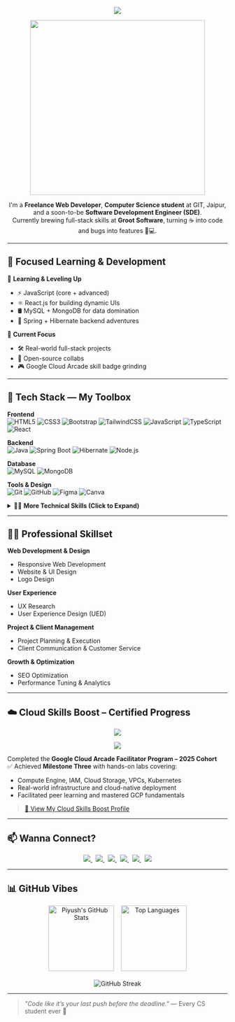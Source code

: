 <p align="center">
  <a href="#" target="_blank">
    <img src="https://capsule-render.vercel.app/api?type=waving&color=0f2027,203a43,2c5364&height=200&section=header&text=Hey%20There!%20I'm%20Piyush%20🚀&fontSize=32&fontColor=ffffff&animation=fadeIn" />
  </a>
</p>

<p align="center">
  <a href="#" target="_blank">
    <img src="https://media.giphy.com/media/qgQUggAC3Pfv687qPC/giphy.gif" width="400"/>
  </a>
</p>

<p align="center">
  I'm a <strong>Freelance Web Developer</strong>, <strong>Computer Science student</strong> at GIT, Jaipur, and a soon-to-be <strong>Software Development Engineer (SDE)</strong>.<br/>
  Currently brewing full-stack skills at <strong>Groot Software</strong>, turning ☕ into code and bugs into features 🐞💻.
</p>

---

## 🎯 Focused Learning & Development

🧠 **Learning & Leveling Up**  
- ⚡ JavaScript (core + advanced)  
- ⚛️ React.js for building dynamic UIs  
- 🛢️ MySQL + MongoDB for data domination  
- 🌱 Spring + Hibernate backend adventures

💼 **Current Focus**  
- 🛠️ Real-world full-stack projects  
- 🤝 Open-source collabs  
- 🎮 Google Cloud Arcade skill badge grinding

---

## 🧰 Tech Stack — My Toolbox

**Frontend**  
![HTML5](https://img.shields.io/badge/HTML5-E34F26?style=flat&logo=html5&logoColor=white)
![CSS3](https://img.shields.io/badge/CSS3-1572B6?style=flat&logo=css3&logoColor=white)
![Bootstrap](https://img.shields.io/badge/Bootstrap-563D7C?style=flat&logo=bootstrap&logoColor=white)
![TailwindCSS](https://img.shields.io/badge/Tailwind-38B2AC?style=flat&logo=tailwind-css&logoColor=white)
![JavaScript](https://img.shields.io/badge/JavaScript-F7DF1E?style=flat&logo=javascript&logoColor=black)
![TypeScript](https://img.shields.io/badge/TypeScript-007ACC?style=flat&logo=typescript&logoColor=white)
![React](https://img.shields.io/badge/React-20232A?style=flat&logo=react&logoColor=61DAFB)

**Backend**  
![Java](https://img.shields.io/badge/Java-007396?style=flat&logo=java&logoColor=white)
![Spring Boot](https://img.shields.io/badge/Spring_Boot-6DB33F?style=flat&logo=spring-boot&logoColor=white)
![Hibernate](https://img.shields.io/badge/Hibernate-59666C?style=flat&logo=hibernate&logoColor=white)
![Node.js](https://img.shields.io/badge/Node.js-339933?style=flat&logo=nodedotjs&logoColor=white)

**Database**  
![MySQL](https://img.shields.io/badge/MySQL-4479A1?style=flat&logo=mysql&logoColor=white)
![MongoDB](https://img.shields.io/badge/MongoDB-47A248?style=flat&logo=mongodb&logoColor=white)

**Tools & Design**  
![Git](https://img.shields.io/badge/Git-F05032?style=flat&logo=git&logoColor=white)
![GitHub](https://img.shields.io/badge/GitHub-181717?style=flat&logo=github&logoColor=white)
![Figma](https://img.shields.io/badge/Figma-F24E1E?style=flat&logo=figma&logoColor=white)
![Canva](https://img.shields.io/badge/Canva-00C4CC?style=flat&logo=canva&logoColor=white)

<details>
  <summary>👨‍💻 <strong>More Technical Skills (Click to Expand)</strong></summary>

- 🔄 Git branching, merging & GitHub workflow  
- 🧪 REST API design, JWT auth, error handling  
- ⚙️ Postman, IntelliJ, VS Code (power-user setup)  
- ☁️ GCP basics, Firebase, GitHub Pages, Render  
- 🧱 MVC & layered architecture (Spring + React)  
- 🐛 Chrome DevTools, React DevTools, MySQL query tuning  
- 🧹 Clean code, debugging, basic CI/CD (GitHub Actions)  
- 🧠 Agile workflow, team collaboration (Trello, GitHub Projects)

</details>

---

## 🧑‍💼 Professional Skillset

**Web Development & Design**  
- Responsive Web Development  
- Website & UI Design  
- Logo Design  

**User Experience**  
- UX Research  
- User Experience Design (UED)  

**Project & Client Management**  
- Project Planning & Execution  
- Client Communication & Customer Service  

**Growth & Optimization**  
- SEO Optimization  
- Performance Tuning & Analytics  

---

## ☁️ Cloud Skills Boost – Certified Progress

<p align="center">
  <a href="https://www.cloudskillsboost.google/public_profiles/8de7c885-cade-4966-9777-f1f109ab6c44" target="_blank">
    <img src="https://readme-typing-svg.demolab.com/?lines=Google+Cloud+Arcade+Facilitator+2025;Milestone+Three+Achieved!;Hands-on+Labs,+GCP,+Qwiklabs+Mastered!&center=true&width=500&height=50&color=4285F4&font=Fira%20Code" />
  </a>
</p>

<p align="center">
  <a href="https://www.cloudskillsboost.google/public_profiles/8de7c885-cade-4966-9777-f1f109ab6c44" target="_blank">
    <img src="https://img.shields.io/badge/Google%20Cloud-Skills%20Boost-blue?style=for-the-badge&logo=googlecloud&logoColor=white" />
  </a>
</p>

Completed the **Google Cloud Arcade Facilitator Program – 2025 Cohort**  
✅ Achieved **Milestone Three** with hands-on labs covering:  
- Compute Engine, IAM, Cloud Storage, VPCs, Kubernetes  
- Real-world infrastructure and cloud-native deployment  
- Facilitated peer learning and mastered GCP fundamentals

> [📂 View My Cloud Skills Boost Profile](https://www.cloudskillsboost.google/public_profiles/8de7c885-cade-4966-9777-f1f109ab6c44)

---

## 📫 Wanna Connect?

<p align="center">
  <a href="https://www.linkedin.com/in/piyush64bit" target="_blank">
    <img src="https://img.shields.io/badge/LinkedIn-Connect-blue?style=flat&logo=linkedin" />
  </a>
  &nbsp;
  <a href="mailto:piiyush.sonii@outlook.com" target="_blank">
    <img src="https://img.shields.io/badge/Email-Me-informational?style=flat&logo=gmail" />
  </a>
  &nbsp;
  <a href="https://piyushportfolio.live" target="_blank">
    <img src="https://img.shields.io/badge/Portfolio-Visit%20Now-9cf?style=flat&logo=vercel" />
  </a>
  &nbsp;
  <a href="tel:+919660283856" target="_blank">
    <img src="https://img.shields.io/badge/Call-Now-brightgreen?style=flat&logo=phone&logoColor=white" />
  </a>
  &nbsp;
  <a href="https://wa.me/919660283856" target="_blank">
    <img src="https://img.shields.io/badge/WhatsApp-Chat-green?style=flat&logo=whatsapp&logoColor=white" />
  </a>
  &nbsp;
  <a href="https://drive.google.com/uc?export=download&id=1ZdEUm7xN_zrC6S7OYtaIF2lyLhWQGp_R" target="_blank">
    <img src="https://img.shields.io/badge/Resume-Download-informational?style=flat&logo=google-drive&logoColor=white" />
  </a>
</p>

---

## 📊 GitHub Vibes

<div align="center">

  <img src="https://github-readme-stats.vercel.app/api?username=piyush64-bit&show_icons=true&theme=react" alt="Piyush's GitHub Stats" height="150"/>
  &nbsp;&nbsp;
  <img src="https://github-readme-stats.vercel.app/api/top-langs/?username=piyush64-bit&layout=compact&theme=react" alt="Top Languages" height="150"/>

</div>

<br/>

<div align="center">
  <img src="https://streak-stats.demolab.com/?user=piyush64-bit&theme=react&hide_border=true" alt="GitHub Streak"/>
</div>

---

> *"Code like it’s your last push before the deadline."* — Every CS student ever 😤
